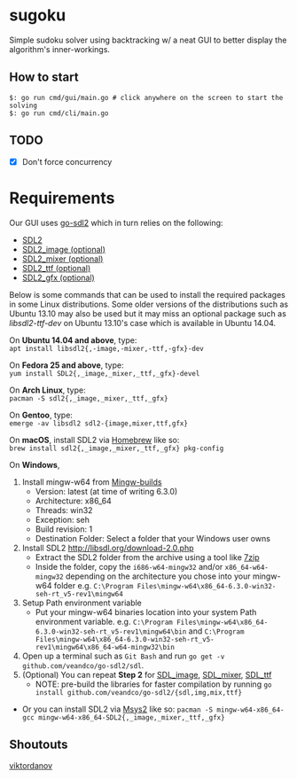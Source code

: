 # sugoku

Simple sudoku solver using backtracking w/ a neat GUI to better display the algorithm's inner-workings.

## How to start

```console
$: go run cmd/gui/main.go # click anywhere on the screen to start the solving
$: go run cmd/cli/main.go
```

## TODO

- [x] Don't force concurrency

# Requirements

Our GUI uses [go-sdl2](https://github.com/veandco/go-sdl2) which in turn relies on the following:

- [SDL2](http://libsdl.org/download-2.0.php)
- [SDL2_image (optional)](http://www.libsdl.org/projects/SDL_image/)
- [SDL2_mixer (optional)](http://www.libsdl.org/projects/SDL_mixer/)
- [SDL2_ttf (optional)](http://www.libsdl.org/projects/SDL_ttf/)
- [SDL2_gfx (optional)](http://www.ferzkopp.net/wordpress/2016/01/02/sdl_gfx-sdl2_gfx/)

Below is some commands that can be used to install the required packages in
some Linux distributions. Some older versions of the distributions such as
Ubuntu 13.10 may also be used but it may miss an optional package such as
_libsdl2-ttf-dev_ on Ubuntu 13.10's case which is available in Ubuntu 14.04.

On **Ubuntu 14.04 and above**, type:\
`apt install libsdl2{,-image,-mixer,-ttf,-gfx}-dev`

On **Fedora 25 and above**, type:\
`yum install SDL2{,_image,_mixer,_ttf,_gfx}-devel`

On **Arch Linux**, type:\
`pacman -S sdl2{,_image,_mixer,_ttf,_gfx}`

On **Gentoo**, type:\
`emerge -av libsdl2 sdl2-{image,mixer,ttf,gfx}`

On **macOS**, install SDL2 via [Homebrew](http://brew.sh) like so:\
`brew install sdl2{,_image,_mixer,_ttf,_gfx} pkg-config`

On **Windows**,

1. Install mingw-w64 from [Mingw-builds](http://mingw-w64.org/doku.php/download/mingw-builds)
   - Version: latest (at time of writing 6.3.0)
   - Architecture: x86_64
   - Threads: win32
   - Exception: seh
   - Build revision: 1
   - Destination Folder: Select a folder that your Windows user owns
2. Install SDL2 http://libsdl.org/download-2.0.php
   - Extract the SDL2 folder from the archive using a tool like [7zip](http://7-zip.org)
   - Inside the folder, copy the `i686-w64-mingw32` and/or `x86_64-w64-mingw32` depending on the architecture you chose into your mingw-w64 folder e.g. `C:\Program Files\mingw-w64\x86_64-6.3.0-win32-seh-rt_v5-rev1\mingw64`
3. Setup Path environment variable
   - Put your mingw-w64 binaries location into your system Path environment variable. e.g. `C:\Program Files\mingw-w64\x86_64-6.3.0-win32-seh-rt_v5-rev1\mingw64\bin` and `C:\Program Files\mingw-w64\x86_64-6.3.0-win32-seh-rt_v5-rev1\mingw64\x86_64-w64-mingw32\bin`
4. Open up a terminal such as `Git Bash` and run `go get -v github.com/veandco/go-sdl2/sdl`.
5. (Optional) You can repeat **Step 2** for [SDL_image](https://www.libsdl.org/projects/SDL_image), [SDL_mixer](https://www.libsdl.org/projects/SDL_mixer), [SDL_ttf](https://www.libsdl.org/projects/SDL_ttf)
   - NOTE: pre-build the libraries for faster compilation by running `go install github.com/veandco/go-sdl2/{sdl,img,mix,ttf}`

- Or you can install SDL2 via [Msys2](https://msys2.github.io) like so:
  `pacman -S mingw-w64-x86_64-gcc mingw-w64-x86_64-SDL2{,_image,_mixer,_ttf,_gfx}`

## Shoutouts

[viktordanov](https://github.com/viktordanov)
